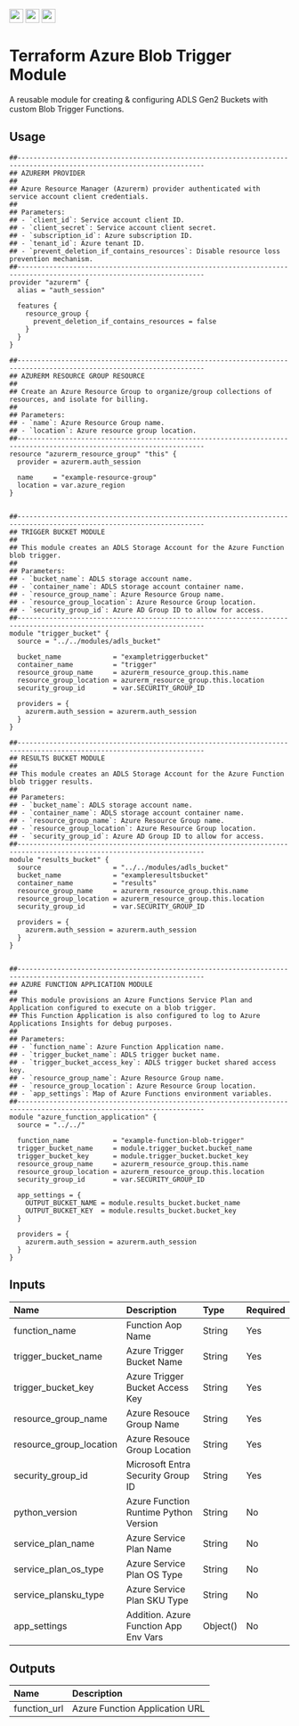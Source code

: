 <p float="left">
  <img id="b-0" src="https://img.shields.io/badge/terraform-%235835CC.svg?style=for-the-badge&logo=terraform&logoColor=white" height="25px"/>
  <img id="b-1" src="https://img.shields.io/badge/Microsoft_Azure-0089D6?style=for-the-badge&logo=microsoft-azure&logoColor=white" height="25px"/>
  <img id="b-2" src="https://img.shields.io/github/actions/workflow/status/sim-parables/terraform-azure-blob-trigger/tf-integration-test.yml?style=flat&logo=github&label=CD%20(June%202024)" height="25px"/>
</p>

# Terraform Azure Blob Trigger Module

A reusable module for creating & configuring ADLS Gen2 Buckets with custom Blob Trigger Functions.

## Usage

```hcl
##---------------------------------------------------------------------------------------------------------------------
## AZURERM PROVIDER
##
## Azure Resource Manager (Azurerm) provider authenticated with service account client credentials.
##
## Parameters:
## - `client_id`: Service account client ID.
## - `client_secret`: Service account client secret.
## - `subscription_id`: Azure subscription ID.
## - `tenant_id`: Azure tenant ID.
## - `prevent_deletion_if_contains_resources`: Disable resource loss prevention mechanism.
##---------------------------------------------------------------------------------------------------------------------
provider "azurerm" {
  alias = "auth_session"

  features {
    resource_group {
      prevent_deletion_if_contains_resources = false
    }
  }
}

##---------------------------------------------------------------------------------------------------------------------
## AZURERM RESOURCE GROUP RESOURCE
##
## Create an Azure Resource Group to organize/group collections of resources, and isolate for billing.
##
## Parameters:
## - `name`: Azure Resource Group name.
## - `location`: Azure resource group location.
##---------------------------------------------------------------------------------------------------------------------
resource "azurerm_resource_group" "this" {
  provider = azurerm.auth_session

  name     = "example-resource-group"
  location = var.azure_region
}


##---------------------------------------------------------------------------------------------------------------------
## TRIGGER BUCKET MODULE
##
## This module creates an ADLS Storage Account for the Azure Function blob trigger.
##
## Parameters:
## - `bucket_name`: ADLS storage account name.
## - `container_name`: ADLS storage account container name.
## - `resource_group_name`: Azure Resource Group name.
## - `resource_group_location`: Azure Resource Group location.
## - `security_group_id`: Azure AD Group ID to allow for access.
##---------------------------------------------------------------------------------------------------------------------
module "trigger_bucket" {
  source = "../../modules/adls_bucket"

  bucket_name             = "exampletriggerbucket"
  container_name          = "trigger"
  resource_group_name     = azurerm_resource_group.this.name
  resource_group_location = azurerm_resource_group.this.location
  security_group_id       = var.SECURITY_GROUP_ID

  providers = {
    azurerm.auth_session = azurerm.auth_session
  }
}

##---------------------------------------------------------------------------------------------------------------------
## RESULTS BUCKET MODULE
##
## This module creates an ADLS Storage Account for the Azure Function blob trigger results.
##
## Parameters:
## - `bucket_name`: ADLS storage account name.
## - `container_name`: ADLS storage account container name.
## - `resource_group_name`: Azure Resource Group name.
## - `resource_group_location`: Azure Resource Group location.
## - `security_group_id`: Azure AD Group ID to allow for access.
##---------------------------------------------------------------------------------------------------------------------
module "results_bucket" {
  source                  = "../../modules/adls_bucket"
  bucket_name             = "exampleresultsbucket"
  container_name          = "results"
  resource_group_name     = azurerm_resource_group.this.name
  resource_group_location = azurerm_resource_group.this.location
  security_group_id       = var.SECURITY_GROUP_ID

  providers = {
    azurerm.auth_session = azurerm.auth_session
  }
}


##---------------------------------------------------------------------------------------------------------------------
## AZURE FUNCTION APPLICATION MODULE
##
## This module provisions an Azure Functions Service Plan and Application configured to execute on a blob trigger. 
## This Function Application is also configured to log to Azure Applications Insights for debug purposes.
##
## Parameters:
## - `function_name`: Azure Function Application name.
## - `trigger_bucket_name`: ADLS trigger bucket name.
## - `trigger_bucket_access_key`: ADLS trigger bucket shared access key.
## - `resource_group_name`: Azure Resource Group name.
## - `resource_group_location`: Azure Resource Group location.
## - `app_settings`: Map of Azure Functions environment variables.
##---------------------------------------------------------------------------------------------------------------------
module "azure_function_application" {
  source = "../../"

  function_name           = "example-function-blob-trigger"
  trigger_bucket_name     = module.trigger_bucket.bucket_name
  trigger_bucket_key      = module.trigger_bucket.bucket_key
  resource_group_name     = azurerm_resource_group.this.name
  resource_group_location = azurerm_resource_group.this.location
  security_group_id       = var.SECURITY_GROUP_ID

  app_settings = {
    OUTPUT_BUCKET_NAME = module.results_bucket.bucket_name
    OUTPUT_BUCKET_KEY  = module.results_bucket.bucket_key
  }

  providers = {
    azurerm.auth_session = azurerm.auth_session
  }
}

```

## Inputs

| Name                    | Description                           | Type           | Required |
|:------------------------|:--------------------------------------|:---------------|:---------|
| function_name           | Function Aop Name                     | String         | Yes      |
| trigger_bucket_name     | Azure Trigger Bucket Name             | String         | Yes      |
| trigger_bucket_key      | Azure Trigger Bucket Access Key       | String         | Yes      |
| resource_group_name     | Azure Resouce Group Name              | String         | Yes      |
| resource_group_location | Azure Resouce Group Location          | String         | Yes      |
| security_group_id       | Microsoft Entra Security Group ID     | String         | Yes      |
| python_version          | Azure Function Runtime Python Version | String         | No       |
| service_plan_name       | Azure Service Plan Name               | String         | No       |
| service_plan_os_type    | Azure Service Plan OS Type            | String         | No       |
| service_plansku_type    | Azure Service Plan SKU Type           | String         | No       |
| app_settings            | Addition. Azure Function App Env Vars | Object()       | No       |  

## Outputs

| Name                   | Description                            |
|:-----------------------|:---------------------------------------|
| function_url           | Azure Function Application URL         |
